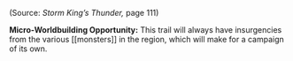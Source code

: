 
(Source: *Storm King’s Thunder,* page 111)

**Micro-Worldbuilding Opportunity:** This trail will always have insurgencies from the various [[monsters]] in the region, which will make for a campaign of its own.

